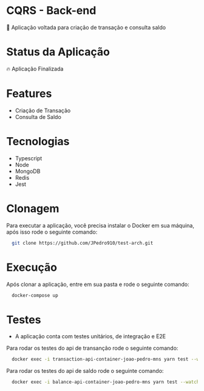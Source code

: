 # CQRS - Back-end

<p>🚀 Aplicação voltada para criação de transação e consulta saldo</p>

# Status da Aplicação
<p>🔥 Aplicação Finalizada</p>

# Features
- Criação de Transação
- Consulta de Saldo

# Tecnologias
- Typescript
- Node
- MongoDB
- Redis
- Jest

# Clonagem

Para executar a aplicação, você precisa instalar o Docker em sua máquina, após isso rode o seguinte comando:
```sh
  git clone https://github.com/JPedro910/test-arch.git
```
# Execução

Após clonar a aplicação, entre em sua pasta e rode o seguinte comando:
```sh
  docker-compose up
```

# Testes

- A aplicação conta com testes unitários, de integração e E2E

Para rodar os testes do api de transanção rode o seguinte comando:
```sh
  docker exec -i transaction-api-container-joao-pedro-mns yarn test --watchAll
```

Para rodar os testes do api de saldo rode o seguinte comando:
```sh
  docker exec -i balance-api-container-joao-pedro-mns yarn test --watchAll
```
